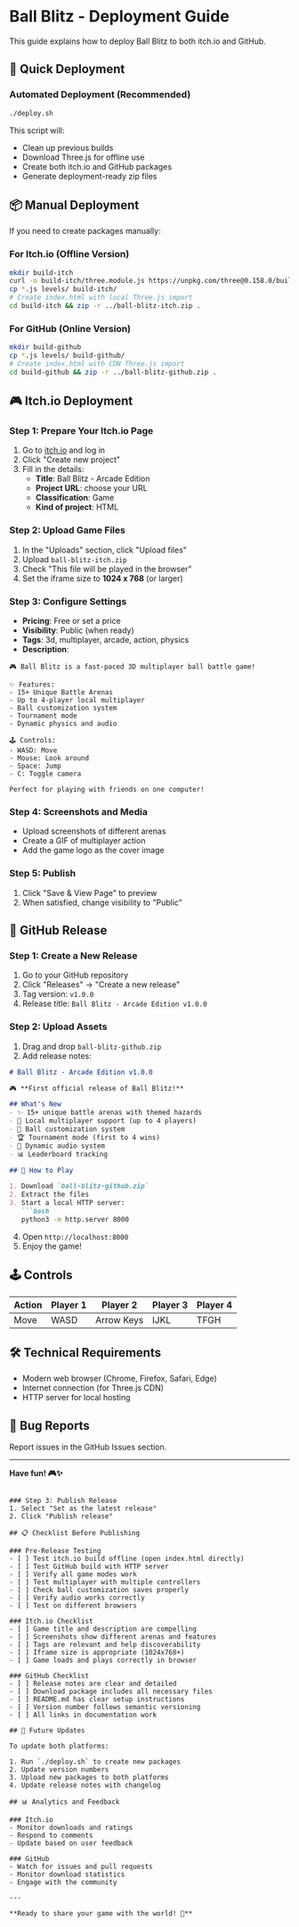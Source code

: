 # Ball Blitz - Deployment Guide

This guide explains how to deploy Ball Blitz to both itch.io and GitHub.

## 🚀 Quick Deployment

### Automated Deployment (Recommended)

```bash
./deploy.sh
```

This script will:
- Clean up previous builds
- Download Three.js for offline use
- Create both itch.io and GitHub packages
- Generate deployment-ready zip files

## 📦 Manual Deployment

If you need to create packages manually:

### For Itch.io (Offline Version)
```bash
mkdir build-itch
curl -o build-itch/three.module.js https://unpkg.com/three@0.158.0/build/three.module.js
cp *.js levels/ build-itch/
# Create index.html with local Three.js import
cd build-itch && zip -r ../ball-blitz-itch.zip .
```

### For GitHub (Online Version)
```bash
mkdir build-github
cp *.js levels/ build-github/
# Create index.html with CDN Three.js import
cd build-github && zip -r ../ball-blitz-github.zip .
```

## 🎮 Itch.io Deployment

### Step 1: Prepare Your Itch.io Page
1. Go to [itch.io](https://itch.io) and log in
2. Click "Create new project"
3. Fill in the details:
   - **Title**: Ball Blitz - Arcade Edition
   - **Project URL**: choose your URL
   - **Classification**: Game
   - **Kind of project**: HTML

### Step 2: Upload Game Files
1. In the "Uploads" section, click "Upload files"
2. Upload `ball-blitz-itch.zip`
3. Check "This file will be played in the browser"
4. Set the iframe size to **1024 x 768** (or larger)

### Step 3: Configure Settings
- **Pricing**: Free or set a price
- **Visibility**: Public (when ready)
- **Tags**: 3d, multiplayer, arcade, action, physics
- **Description**: 
```
🎮 Ball Blitz is a fast-paced 3D multiplayer ball battle game!

✨ Features:
- 15+ Unique Battle Arenas
- Up to 4-player local multiplayer
- Ball customization system
- Tournament mode
- Dynamic physics and audio

🕹️ Controls:
- WASD: Move
- Mouse: Look around
- Space: Jump
- C: Toggle camera

Perfect for playing with friends on one computer!
```

### Step 4: Screenshots and Media
- Upload screenshots of different arenas
- Create a GIF of multiplayer action
- Add the game logo as the cover image

### Step 5: Publish
1. Click "Save & View Page" to preview
2. When satisfied, change visibility to "Public"

## 🐙 GitHub Release

### Step 1: Create a New Release
1. Go to your GitHub repository
2. Click "Releases" → "Create a new release"
3. Tag version: `v1.0.0`
4. Release title: `Ball Blitz - Arcade Edition v1.0.0`

### Step 2: Upload Assets
1. Drag and drop `ball-blitz-github.zip`
2. Add release notes:

```markdown
# Ball Blitz - Arcade Edition v1.0.0

🎮 **First official release of Ball Blitz!**

## What's New
- ✨ 15+ unique battle arenas with themed hazards
- 👥 Local multiplayer support (up to 4 players)
- 🎨 Ball customization system
- 🏆 Tournament mode (first to 4 wins)
- 🎵 Dynamic audio system
- 📊 Leaderboard tracking

## 🚀 How to Play

1. Download `ball-blitz-github.zip`
2. Extract the files
3. Start a local HTTP server:
   ```bash
   python3 -m http.server 8000
   ```
4. Open `http://localhost:8000`
5. Enjoy the game!

## 🕹️ Controls

| Action | Player 1 | Player 2 | Player 3 | Player 4 |
|--------|----------|----------|----------|----------|
| Move | WASD | Arrow Keys | IJKL | TFGH |

## 🛠️ Technical Requirements
- Modern web browser (Chrome, Firefox, Safari, Edge)
- Internet connection (for Three.js CDN)
- HTTP server for local hosting

## 🐛 Bug Reports
Report issues in the GitHub Issues section.

---
**Have fun! 🎮✨**
```

### Step 3: Publish Release
1. Select "Set as the latest release"
2. Click "Publish release"

## 📋 Checklist Before Publishing

### Pre-Release Testing
- [ ] Test itch.io build offline (open index.html directly)
- [ ] Test GitHub build with HTTP server
- [ ] Verify all game modes work
- [ ] Test multiplayer with multiple controllers
- [ ] Check ball customization saves properly
- [ ] Verify audio works correctly
- [ ] Test on different browsers

### Itch.io Checklist
- [ ] Game title and description are compelling
- [ ] Screenshots show different arenas and features
- [ ] Tags are relevant and help discoverability
- [ ] Iframe size is appropriate (1024x768+)
- [ ] Game loads and plays correctly in browser

### GitHub Checklist
- [ ] Release notes are clear and detailed
- [ ] Download package includes all necessary files
- [ ] README.md has clear setup instructions
- [ ] Version number follows semantic versioning
- [ ] All links in documentation work

## 🔄 Future Updates

To update both platforms:

1. Run `./deploy.sh` to create new packages
2. Update version numbers
3. Upload new packages to both platforms
4. Update release notes with changelog

## 📊 Analytics and Feedback

### Itch.io
- Monitor downloads and ratings
- Respond to comments
- Update based on user feedback

### GitHub
- Watch for issues and pull requests
- Monitor download statistics
- Engage with the community

---

**Ready to share your game with the world! 🌟** 